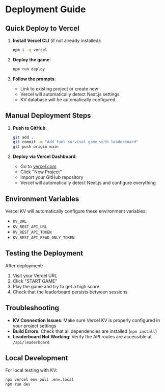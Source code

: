 # Deployment Guide

## Quick Deploy to Vercel

1. **Install Vercel CLI** (if not already installed):
   ```bash
   npm i -g vercel
   ```

2. **Deploy the game**:
   ```bash
   npm run deploy
   ```

3. **Follow the prompts**:
   - Link to existing project or create new
   - Vercel will automatically detect Next.js settings
   - KV database will be automatically configured

## Manual Deployment Steps

1. **Push to GitHub**:
   ```bash
   git add .
   git commit -m "Add fuel survival game with leaderboard"
   git push origin main
   ```

2. **Deploy via Vercel Dashboard**:
   - Go to [vercel.com](https://vercel.com)
   - Click "New Project"
   - Import your GitHub repository
   - Vercel will automatically detect Next.js and configure everything

## Environment Variables

Vercel KV will automatically configure these environment variables:
- `KV_URL`
- `KV_REST_API_URL`
- `KV_REST_API_TOKEN`
- `KV_REST_API_READ_ONLY_TOKEN`

## Testing the Deployment

After deployment:
1. Visit your Vercel URL
2. Click "START GAME"
3. Play the game and try to get a high score
4. Check that the leaderboard persists between sessions

## Troubleshooting

- **KV Connection Issues**: Make sure Vercel KV is properly configured in your project settings
- **Build Errors**: Check that all dependencies are installed (`npm install`)
- **Leaderboard Not Working**: Verify the API routes are accessible at `/api/leaderboard`

## Local Development

For local testing with KV:
```bash
npx vercel env pull .env.local
npm run dev
``` 